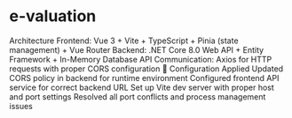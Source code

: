 # e-valuation

Architecture
Frontend: Vue 3 + Vite + TypeScript + Pinia (state management) + Vue Router
Backend: .NET Core 8.0 Web API + Entity Framework + In-Memory Database
API Communication: Axios for HTTP requests with proper CORS configuration
🔧 Configuration Applied
Updated CORS policy in backend for runtime environment
Configured frontend API service for correct backend URL
Set up Vite dev server with proper host and port settings
Resolved all port conflicts and process management issues
